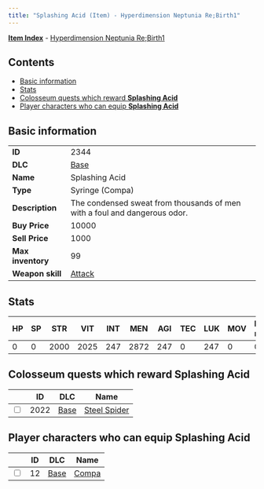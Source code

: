 ```yaml
---
title: "Splashing Acid (Item) - Hyperdimension Neptunia Re;Birth1"
---
```


[**Item Index**](/neptunia/rb1/item/index.html) - [Hyperdimension Neptunia Re;Birth1](/neptunia/rb1)

## Contents

- [Basic information](#basic-information)
- [Stats](#stats)
- [Colosseum quests which reward **Splashing Acid**](#colosseum-quests-which-reward-splashing-acid)
- [Player characters who can equip **Splashing Acid**](#player-characters-who-can-equip-splashing-acid)

## Basic information

|   |   |
| -- | -- |
| **ID** | 2344 |
| **DLC** | [Base](/neptunia/rb1/dlc/1-base.html) |
| **Name** | Splashing Acid |
| **Type** | Syringe (Compa) |
| **Description** | The condensed sweat from thousands of men with a foul and dangerous odor. |
| **Buy Price** | 10000 |
| **Sell Price** | 1000 |
| **Max inventory** | 99 |
| **Weapon skill** | [Attack](/neptunia/rb1/skill/1-2001-attack.html) |


## Stats

| HP | SP | STR | VIT | INT | MEN | AGI | TEC | LUK | MOV | Fire res. | Ice res. | Wind res. | Lightning res. |
| -- | -- | --- | --- | --- | --- | --- | --- | --- | --- | --------- | -------- | --------- | -------------- |
| 0 | 0 | 2000 | 2025 | 247 | 2872 | 247 | 0 | 247 | 0 | 0 | 0 | 0 | 0 |


## Colosseum quests which reward **Splashing Acid**

|    | ID | DLC | Name |
| -- | -- | --- | ---- |
| <input type="checkbox" id="rb1-colosseum-1-2022" class="trackbox" /> | 2022 | [Base](/neptunia/rb1/dlc/1-base.html) | [Steel Spider](/neptunia/rb1/colosseum/1-2022-steel-spider.html) |


## Player characters who can equip **Splashing Acid**

|    | ID | DLC | Name |
| -- | -- | --- | ---- |
| <input type="checkbox" id="rb1-player-1-12" class="trackbox" /> | 12 | [Base](/neptunia/rb1/dlc/1-base.html) | [Compa](/neptunia/rb1/player/1-12-compa.html) |
